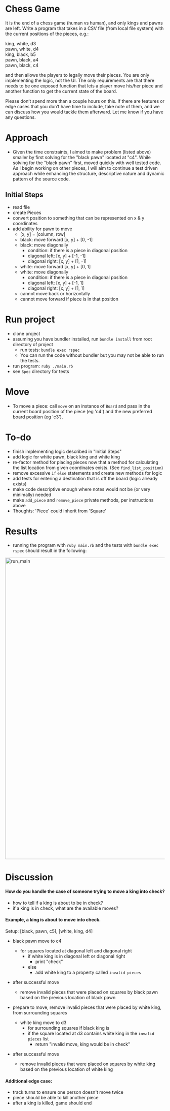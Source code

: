 # Chess Game
It is the end of a chess game (human vs human), and only kings and pawns are left. Write a program that takes in a CSV file (from local file system) with the current positions of the pieces, e.g.:

king, white, d3 <br>
pawn, white, d4 <br>
king, black, b5 <br>
pawn, black, a4 <br>
pawn, black, c4 <br>

and then allows the players to legally move their pieces. You are only implementing the logic, not the UI. The only requirements are that there needs to be one exposed function that lets a player move his/her piece and another function to get the current state of the board.

Please don’t spend more than a couple hours on this. If there are features or edge cases that you don’t have time to include, take note of them, and we can discuss how you would tackle them afterward. Let me know if you have any questions.


# Approach
- Given the time constraints, I aimed to make problem (listed above) smaller by first solving for the "black pawn" located at "c4". While solving for the "black pawn" first, moved quickly with well tested code. As I begin working on other pieces, I will aim to continue a test driven approach while enhancing the structure, descriptive nature and dynamic pattern of the source code.

## Initial Steps
- read file
- create Pieces
- convert position to something that can be represented on x & y coordinates
- add ability for pawn to move
  - [x, y] = [column, row]
  - black: move forward [x, y] + [0, -1]
  - black: move diagonally
    - condition: if there is a piece in diagonal position
    - diagonal left: [x, y] + [-1, -1]
    - diagonal right: [x, y] + [1, -1]
  - white: move forward [x, y] + [0, 1]
  - white: move diagonally
    - condition: if there is a piece in diagonal position
    - diagonal left: [x, y] + [-1, 1]
    - diagonal right: [x, y] + [1, 1]
  - cannot move back or horizontally
  - cannot move forward if piece is in that position

# Run project
- clone project
- assuming you have bundler installed, run `bundle install` from root directory of project
  - run tests: `bundle exec rspec`
  - You can run the code without bundler but you may not be able to run the tests.
- run program: `ruby ./main.rb`
- see `Spec` directory for tests

# Move
- To move a piece: call `move` on an instance of `Board` and pass in the current board position of the piece (eg 'c4') and the new preferred board position (eg 'c3').

# To-do
- finish implementing logic described in "Initial Steps"
- add logic for white pawn, black king and white king
- re-factor method for placing pieces now that a method for calculating the list location from given coordinates exists. (See `find_list_position`)
- remove excessive `if` `else` statements and create new methods for logic
- add tests for entering a destination that is off the board (logic already exists)
- make code descriptive enough where notes would not be (or very minimally) needed
- make `add_piece` and `remove_piece` private methods, per instructions above
- Thoughts: 'Piece' could inherit from 'Square'

# Results
- running the program with `ruby main.rb` and the tests with `bundle exec rspec` should result in the following:
<img width="949" alt="run_main" src="https://user-images.githubusercontent.com/7623147/30297335-51bdd788-96fc-11e7-9ee0-bb0039fe09a4.png">

# Discussion
#### How do you handle the case of someone trying to move a king into check?
  - how to tell if a king is about to be in check?
  - if a king is in check, what are the available moves?

#### Example, a king is about to move into check.
Setup: [black, pawn, c5], [white, king, d4]

- black pawn move to c4
  - for squares located at diagonal left and diagonal right
    - if white king is in diagonal left or diagonal right
      - print "check"
    - else
      - add white king to a property called `invalid pieces`
- after successful move
  - remove invalid pieces that were placed on squares by black pawn based on the previous location of black pawn

- prepare to move, remove invalid pieces that were placed by white king, from surrounding squares
  - white king move to d3
    - for surrounding squares
      if black king is
    - if the square located at d3 contains white king in the `invalid pieces` list
      - return "invalid move, king would be in check"
- after successful move
  - remove invalid pieces that were placed on squares by white king based on the previous location of white king

#### Additional edge case:
- track turns to ensure one person doesn't move twice
- piece should be able to kill another piece
- after a king is killed, game should end
